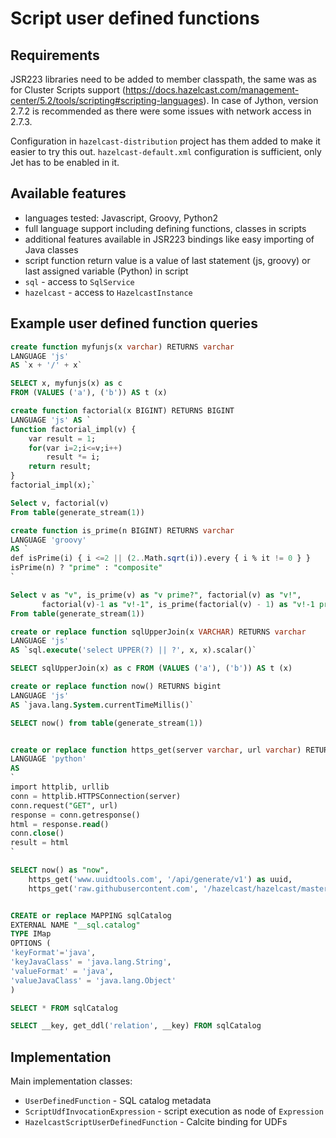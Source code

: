 # Script user defined functions

## Requirements

JSR223 libraries need to be added to member classpath, the same was as for Cluster Scripts support
(https://docs.hazelcast.com/management-center/5.2/tools/scripting#scripting-languages).
In case of Jython, version 2.7.2 is recommended as there were some issues with network access in 2.7.3.

Configuration in `hazelcast-distribution` project has them added to make it easier to try this out.
`hazelcast-default.xml` configuration is sufficient, only Jet has to be enabled in it.

## Available features

- languages tested: Javascript, Groovy, Python2
- full language support including defining functions, classes in scripts
- additional features available in JSR223 bindings like easy importing of Java classes
- script function return value is a value of last statement (js, groovy) or last assigned variable (Python) in script
- `sql` - access to `SqlService`
- `hazelcast` - access to `HazelcastInstance`

## Example user defined function queries

```sql
create function myfunjs(x varchar) RETURNS varchar
LANGUAGE 'js'
AS `x + '/' + x`

SELECT x, myfunjs(x) as c
FROM (VALUES ('a'), ('b')) AS t (x)

create function factorial(x BIGINT) RETURNS BIGINT
LANGUAGE 'js' AS `
function factorial_impl(v) {
    var result = 1;
    for(var i=2;i<=v;i++)
        result *= i;
    return result;
}
factorial_impl(x);`

Select v, factorial(v)
From table(generate_stream(1))

create function is_prime(n BIGINT) RETURNS varchar
LANGUAGE 'groovy'
AS `
def isPrime(i) { i <=2 || (2..Math.sqrt(i)).every { i % it != 0 } }
isPrime(n) ? "prime" : "composite"
`

Select v as "v", is_prime(v) as "v prime?", factorial(v) as "v!",
       factorial(v)-1 as "v!-1", is_prime(factorial(v) - 1) as "v!-1 prime?"
From table(generate_stream(1))

create or replace function sqlUpperJoin(x VARCHAR) RETURNS varchar
LANGUAGE 'js'
AS `sql.execute('select UPPER(?) || ?', x, x).scalar()`

SELECT sqlUpperJoin(x) as c FROM (VALUES ('a'), ('b')) AS t (x)

create or replace function now() RETURNS bigint
LANGUAGE 'js'
AS `java.lang.System.currentTimeMillis()`

SELECT now() from table(generate_stream(1))


create or replace function https_get(server varchar, url varchar) RETURNS varchar
LANGUAGE 'python'
AS
`
import httplib, urllib
conn = httplib.HTTPSConnection(server)
conn.request("GET", url)
response = conn.getresponse()
html = response.read()
conn.close()
result = html
`

SELECT now() as "now",
    https_get('www.uuidtools.com', '/api/generate/v1') as uuid,
    https_get('raw.githubusercontent.com', '/hazelcast/hazelcast/master/README.md') as hz


CREATE or replace MAPPING sqlCatalog
EXTERNAL NAME "__sql.catalog"
TYPE IMap
OPTIONS (
'keyFormat'='java',
'keyJavaClass' = 'java.lang.String',
'valueFormat' = 'java',
'valueJavaClass' = 'java.lang.Object'
)

SELECT * FROM sqlCatalog

SELECT __key, get_ddl('relation', __key) FROM sqlCatalog

```

## Implementation

Main implementation classes:
- `UserDefinedFunction` - SQL catalog metadata 
- `ScriptUdfInvocationExpression` - script execution as node of `Expression`
- `HazelcastScriptUserDefinedFunction` - Calcite binding for UDFs